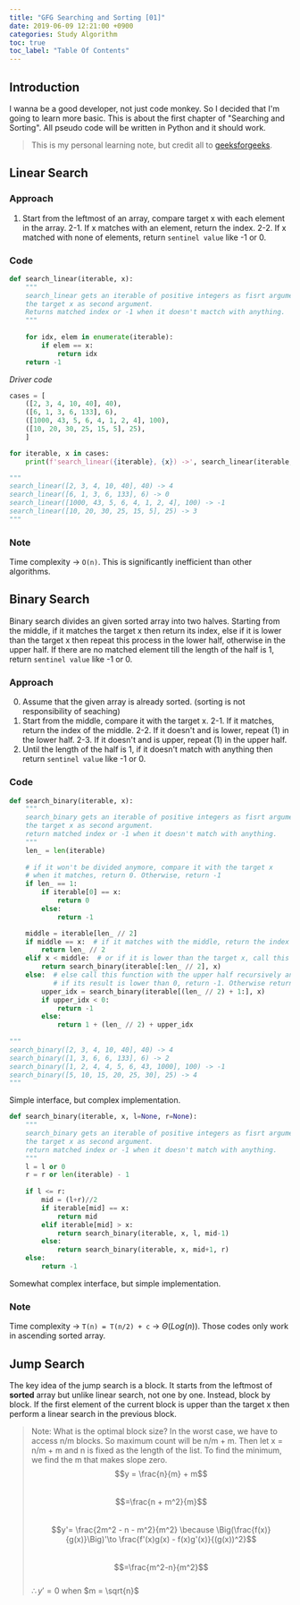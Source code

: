 ```yaml
---
title: "GFG Searching and Sorting [01]"
date: 2019-06-09 12:21:00 +0900
categories: Study Algorithm
toc: true
toc_label: "Table Of Contents"
---
```


## Introduction
I wanna be a good developer, not just code monkey. So I decided that I'm going to learn more basic.
This is about the first chapter of "Searching and Sorting". All pseudo code will be written in Python and it should work.

> This is my personal learning note, but credit all to [geeksforgeeks](https://www.geeksforgeeks.org/). 

## Linear Search

### Approach
1. Start from the leftmost of an array, compare target x with each element in the array.
2-1. If x matches with an element, return the index.
2-2. If x matched with none of elements, return `sentinel value` like -1 or 0.

### Code
~~~ python
def search_linear(iterable, x):
    """
    search_linear gets an iterable of positive integers as fisrt argument and
    the target x as second argument.
    Returns matched index or -1 when it doesn't mactch with anything.
    """
    
    for idx, elem in enumerate(iterable):
        if elem == x:
            return idx
    return -1
~~~

*Driver code*
~~~ python
cases = [
    ([2, 3, 4, 10, 40], 40),
    ([6, 1, 3, 6, 133], 6),
    ([1000, 43, 5, 6, 4, 1, 2, 4], 100), 
    ([10, 20, 30, 25, 15, 5], 25),
    ]

for iterable, x in cases:
    print(f'search_linear({iterable}, {x}) ->', search_linear(iterable, x))

"""
search_linear([2, 3, 4, 10, 40], 40) -> 4
search_linear([6, 1, 3, 6, 133], 6) -> 0
search_linear([1000, 43, 5, 6, 4, 1, 2, 4], 100) -> -1
search_linear([10, 20, 30, 25, 15, 5], 25) -> 3
"""
~~~

### Note
Time complexity $\to$ `O(n)`. This is significantly inefficient than other algorithms.

## Binary Search
Binary search divides an given sorted array into two halves.
Starting from the middle, if it matches the target x then return its index,
else if it is lower than the target x then repeat this process in the lower half,
otherwise in the upper half.
If there are no matched element till the length of the half is 1, return `sentinel value` like -1 or 0.

### Approach
0. Assume that the given array is already sorted. (sorting is not responsibility of seaching)
1. Start from the middle, compare it with the target x.
2-1. If it matches, return the index of the middle.
2-2. If it doesn't and is lower, repeat (1) in the lower half.
2-3. If it doesn't and is upper, repeat (1) in the upper half.
3. Until the length of the half is 1, if it doesn't match with anything then return `sentinel value` like -1 or 0.

### Code
~~~ python
def search_binary(iterable, x):
    """
    search_binary gets an iterable of positive integers as fisrt argument and
    the target x as second argument. 
    return matched index or -1 when it doesn't match with anything.
    """
    len_ = len(iterable)
    
    # if it won't be divided anymore, compare it with the target x
    # when it matches, return 0. Otherwise, return -1
    if len_ == 1:
        if iterable[0] == x:
            return 0
        else:
            return -1

    middle = iterable[len_ // 2]
    if middle == x:  # if it matches with the middle, return the index of the middle
        return len_ // 2
    elif x < middle:  # or if it is lower than the target x, call this function with the lower half recursively.
        return search_binary(iterable[:len_ // 2], x)
    else:  # else call this function with the upper half recursively and 
           # if its result is lower than 0, return -1. Otherwise return 1 + index of middle + its result
        upper_idx = search_binary(iterable[(len_ // 2) + 1:], x)
        if upper_idx < 0:
            return -1
        else:
            return 1 + (len_ // 2) + upper_idx
            
"""
search_binary([2, 3, 4, 10, 40], 40) -> 4
search_binary([1, 3, 6, 6, 133], 6) -> 2
search_binary([1, 2, 4, 4, 5, 6, 43, 1000], 100) -> -1
search_binary([5, 10, 15, 20, 25, 30], 25) -> 4
"""
~~~
Simple interface, but complex implementation.

~~~python
def search_binary(iterable, x, l=None, r=None):
    """
    search_binary gets an iterable of positive integers as fisrt argument and
    the target x as second argument. 
    return matched index or -1 when it doesn't match with anything.
    """
    l = l or 0  
    r = r or len(iterable) - 1
    
    if l <= r:
        mid = (l+r)//2
        if iterable[mid] == x:
            return mid
        elif iterable[mid] > x:
            return search_binary(iterable, x, l, mid-1)
        else:
            return search_binary(iterable, x, mid+1, r)
    else:
        return -1
~~~
Somewhat complex interface, but simple implementation.

### Note
Time complexity $\to$ `T(n) = T(n/2) + c` $\to$ $\Theta(Log(n))$.
Those codes only work in ascending sorted array.

## Jump Search
The key idea of the jump search is a block. It starts from the leftmost of **sorted** array but unlike linear search,
not one by one. Instead, block by block. If the first element of the current block is upper than the target x then
perform a linear search in the previous block.

> Note: What is the optimal block size?
In the worst case, we have to access n/m blocks. So maximum count will be n/m + m.
Then let x = n/m + m and n is fixed as the length of the list. To find the minimum, we find the m that makes slope zero.  
$$y = \frac{n}{m} + m$$  
$$=\frac{n + m^2}{m}$$  
$$y'= \frac{2m^2 - n - m^2}{m^2} \because \Big(\frac{f(x)}{g(x)}\Big)'\to \frac{f'(x)g(x) - f(x)g'(x)}{(g(x))^2}$$  
$$=\frac{m^2-n}{m^2}$$  
$\therefore y' = 0$ when $m = \sqrt{n}$  

